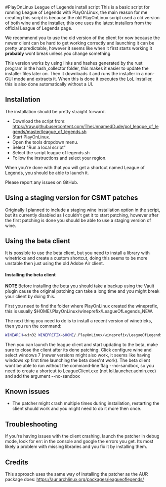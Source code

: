 #PlayOnLinux League of Legends install script
This is a basic script for running League of Legends with PlayOnLinux, the main reason for me creating this script is
because the old PlayOnLinux script used a old version of both wine and the installer, this one uses the latest
installers from the official League of Legends page.

We recommend you to use the old version of the client for now because the newer client can be hard to get working
correctly and launching it can be pretty unpredictable, however it seems like when it first starts working it
**probably** wont break unless you change something.

This version works by using links and hashes generated by the rust program in the hash_collector folder, this makes it
easier to update the installer files later on. Then it downloads it and runs the installer in a non-GUI mode and
extracts it. When this is done it executes the LoL installer, this is also done automatically without a UI.

## Installation
The installation should be pretty straight forward.
* Download the script from: https://raw.githubusercontent.com/TheUnnamedDude/pol_league_of_legends/master/league_of_legends.sh
* Start PlayOnLinux.
* Open the tools dropdown menu.
* Select "Run a local script"
* Select the script league of legends.sh
* Follow the instructions and select your region.

When you're done with that you will get a shortcut named League of Legends, you should be able to launch it.

Please report any issues on GitHub.

## Using a staging version for CSMT patches
Originally I planned to include a staging wine installation option in the script, but its currently disabled as I
couldn't get it to start patching, however after the first patching is done you should be able to use a staging
version of wine.

## Using the beta client
It is possible to use the beta client, but you need to install a library with winetricks and create a custom
shortcut, doing this seems to be more unstable then just using the old Adobe Air client.

#### Installing the beta client
**NOTE** Before installing the beta you should take a backup using the Vault plugin cause the original patching can
take a long time and you might break your client by doing this.

First you need to find the folder where PlayOnLinux created the wineprefix, this is usually
$HOME/.PlayOnLinux/wineprefix/LeagueOfLegends_NEW.

The next thing you need to do is to install a recent version of winetricks, then you run the command:
```bash
WINEARCH=win32 WINEPREFIX=$HOME/.PlayOnLinux/wineprefix/LeagueOfLegends_NEW/ winetricks vcrun2015
```

Then you can launch the league client and start updating to the beta, make sure to close the client after its done
patching. Click configure wine and select windows 7 (newer versions might also work, it seems like having windows xp
first time launching the beta does'nt work). The beta client wont be able to run without the command-line flag
--no-sandbox, so you need to create a shortcut to LeagueClient.exe (not lol.launcher.admin.exe) and add the argument
--no-sandbox

## Known issues
* The patcher might crash multiple times during installation, restarting the client should work and you might need to 
do it more then once.

## Troubleshooting
If you're having issues with the client crashing, launch the patcher in debug mode, look for err: in the console and
google the errors you get. Its most likely a problem with missing libraries and you fix it by installing them.

## Credits
This approach uses the same way of installing the patcher as the AUR package does: https://aur.archlinux.org/packages/leagueoflegends/
